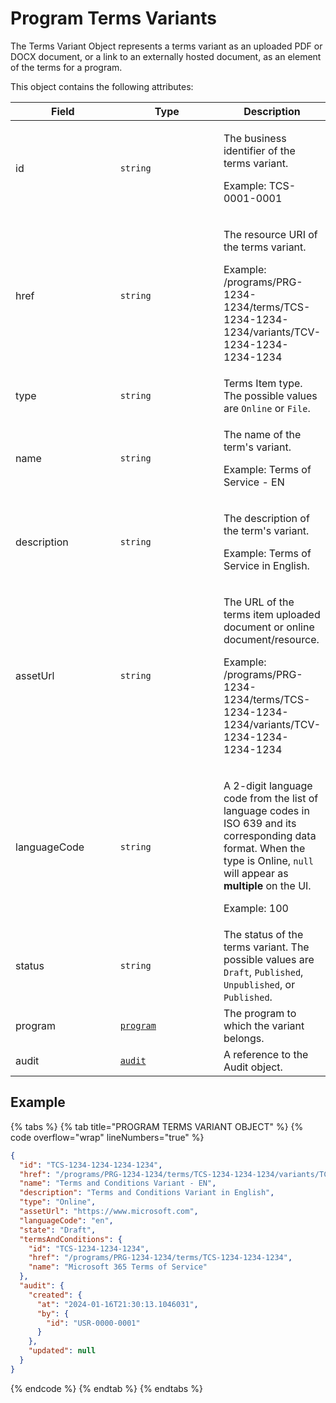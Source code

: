 # Program Terms Variants

The Terms Variant Object represents a terms variant as an uploaded PDF or DOCX document, or a link to an externally hosted document, as an element of the terms for a program.

This object contains the following attributes:

<table><thead><tr><th width="152">Field</th><th width="150">Type</th><th>Description</th></tr></thead><tbody><tr><td>id</td><td><code>string</code></td><td><p>The business identifier of the terms variant. </p><p>Example: TCS-0001-0001</p></td></tr><tr><td>href</td><td><code>string</code></td><td><p>The resource URI of the terms variant. </p><p>Example: /programs/PRG-1234-1234/terms/TCS-1234-1234-1234/variants/TCV-1234-1234-1234-1234</p></td></tr><tr><td>type</td><td><code>string</code></td><td>Terms Item type. The possible values are <code>Online</code> or <code>File</code>.</td></tr><tr><td>name</td><td><code>string</code></td><td><p>The name of the term's variant. </p><p>Example: Terms of Service - EN</p></td></tr><tr><td>description</td><td><code>string</code></td><td><p>The description of the term's variant. </p><p>Example: Terms of Service in English.</p></td></tr><tr><td>assetUrl</td><td><code>string</code></td><td><p>The URL of the terms item uploaded document or online document/resource. </p><p>Example: /programs/PRG-1234-1234/terms/TCS-1234-1234-1234/variants/TCV-1234-1234-1234-1234</p></td></tr><tr><td>languageCode</td><td><code>string</code></td><td><p>A 2-digit language code from the list of language codes in ISO 639 and its corresponding data format. When the type is Online, <code>null</code> will appear as <strong>multiple</strong> on the UI.</p><p>Example: 100</p></td></tr><tr><td>status</td><td><code>string</code></td><td>The status of the terms variant. The possible values are <code>Draft</code>, <code>Published</code>, <code>Unpublished</code>, or <code>Published</code>.</td></tr><tr><td>program</td><td><a href="../"><code>program</code></a></td><td>The program to which the variant belongs.</td></tr><tr><td>audit</td><td><a href="../../../common-api-objects/audit.md"><code>audit</code></a></td><td>A reference to the Audit object. </td></tr></tbody></table>

## Example

{% tabs %}
{% tab title="PROGRAM TERMS VARIANT OBJECT" %}
{% code overflow="wrap" lineNumbers="true" %}
```json
{
  "id": "TCS-1234-1234-1234-1234",
  "href": "/programs/PRG-1234-1234/terms/TCS-1234-1234-1234/variants/TCV-1234-1234-1234-1234",
  "name": "Terms and Conditions Variant - EN",
  "description": "Terms and Conditions Variant in English",
  "type": "Online",
  "assetUrl": "https://www.microsoft.com",
  "languageCode": "en",
  "state": "Draft",
  "termsAndConditions": {
    "id": "TCS-1234-1234-1234",
    "href": "/programs/PRG-1234-1234/terms/TCS-1234-1234-1234",
    "name": "Microsoft 365 Terms of Service"
  },
  "audit": {
    "created": {
      "at": "2024-01-16T21:30:13.1046031",
      "by": {
        "id": "USR-0000-0001"
      }
    },
    "updated": null
  }
}
```
{% endcode %}
{% endtab %}
{% endtabs %}
